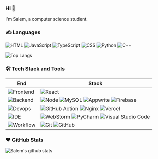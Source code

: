 ### Hi 👋

I'm Salem, a computer science student.

### ✍️ Languages

![HTML](https://img.shields.io/badge/-HTML-E34F26?style=flat&logo=html5&logoColor=white) ![JavaScript](https://img.shields.io/badge/-JavaScript-C69D00?style=flat&logo=javascript&logoColor=white) ![TypeScript](https://img.shields.io/badge/-TypeScript-2f74c0?style=flat&logo=typescript&logoColor=white) ![CSS](https://img.shields.io/badge/-CSS-254bdd?style=flat&logo=css3) ![Python](https://img.shields.io/badge/-Python-2b5b83?style=flat&logo=python&logoColor=ffdf76) ![C++](https://img.shields.io/badge/C%2B%2B-%2300599C?logo=cplusplus)

![Top Langs](https://github-readme-stats.vercel.app/api/top-langs/?username=salembh&layout=compact)

### 🛠 Tech Stack and Tools

| End                                                                  | Stack                                                                                                                                                                                                                                                                    |
| -------------------------------------------------------------------- |--------------------------------------------------------------------------------------------------------------------------------------------------------------------------------------------------------------------------------------------------------------------------|
| ![Frontend](https://img.shields.io/badge/-Frontend-black?style=flat) | ![React](https://img.shields.io/badge/-React-52BAD7?style=flat&logo=react&logoColor=white)                                                                                                                                                                               |
| ![Backend](https://img.shields.io/badge/-Backend-black?style=flat)   | ![Node](https://img.shields.io/badge/-Node-white?style=flat&logo=node.js) ![MySQL](https://img.shields.io/badge/SQL-white?logo=mysql) ![Appwrite](https://img.shields.io/badge/Appwrite-purple?logo=appwrite) ![Firebase](https://img.shields.io/badge/Firebase-red?logo=firebase) |
| ![Devops](https://img.shields.io/badge/-Devops-black?style=flat)     | ![GitHub Action][gitHub-action]  ![Nginx](https://img.shields.io/badge/-Nginx-CEF1D1?style=flat&logo=nginx) ![Vercel](https://img.shields.io/badge/Vercel-%23000000?logo=vercel)                                                                                     |
| ![IDE](https://img.shields.io/badge/-IDE-black?style=flat)           | ![WebStorm](https://img.shields.io/badge/-WebStorm-3a3a3a?style=flat&logo=webstorm) ![PyCharm](https://img.shields.io/badge/-PyCharm-3a3a3a?style=flat&logo=pycharm) ![Visual Studio Code](https://img.shields.io/badge/-VS_Code-007ACC?style=flat&logo=Visual-Studio-Code) |
| ![Workflow](https://img.shields.io/badge/-Ohter-black?style=flat)           | ![Git](https://img.shields.io/badge/-Git-black?style=flat&logo=git) ![GitHub](https://img.shields.io/badge/-GitHub-black?style=flat&logo=github)                                                                                               |

[gitHub-action]: https://img.shields.io/badge/-GitHub_Actions-black?style=flat&logo=github
[gitmoji]: https://img.shields.io/badge/-😉_Gitmoji_Commit_Workflow-black?style=flat
[gcw]: https://github.com/arvinxx/gitmoji-commit-workflow

### ❤️ GitHub Stats

![Salem's github stats](https://github-readme-stats.vercel.app/api?username=salembh&show_icons=true)
